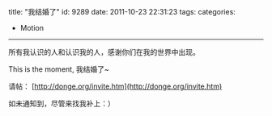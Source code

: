 title: "我结婚了"
id: 9289
date: 2011-10-23 22:31:23
tags: 
categories: 
- Motion
---

所有我认识的人和认识我的人，感谢你们在我的世界中出现。

This is the moment, 我结婚了~

请帖：
[http://donge.org/invite.htm](http://donge.org/invite.htm)

如未通知到，尽管来找我补上：）

&nbsp;